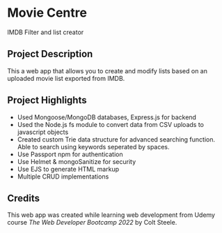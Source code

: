 # Movie Centre
 IMDB Filter and list creator

## Project Description
This a web app that allows you to create and modify lists based on an uploaded movie list exported from IMDB. 

## Project Highlights
* Used Mongoose/MongoDB databases, Express.js for backend
* Used the Node.js fs module to convert data from CSV uploads to javascript objects
* Created custom Trie data structure for advanced searching function. Able to search using keywords seperated by spaces.
* Use Passport npm for authentication
* Use Helmet & mongoSanitize for security
* Use EJS to generate HTML markup
* Multiple CRUD implementations

## Credits
This web app was created while learning web development from Udemy course _The Web Developer Bootcamp 2022_ by Colt Steele.
